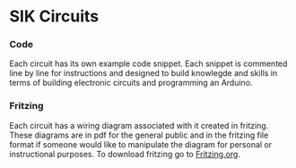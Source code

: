 <h1>SIK Circuits</h1>
<h3>Code</h3>
<p>Each circuit has its own example code snippet. Each snippet is commented line by line for instructions and designed to build knowlegde and skills in terms of building electronic circuits and programming an Arduino. </p>

<h3>Fritzing</h3>
<p>Each circuit has a wiring diagram associated with it created in fritzing. These diagrams are in pdf for the general public and in the fritzing file format if someone would like to manipulate the diagram for personal or instructional purposes. To download fritzing go to <a href="www.fritzing.org/download">Fritzing.org</a>. </p>
